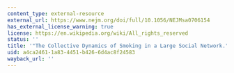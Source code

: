 ```yaml
---
content_type: external-resource
external_url: https://www.nejm.org/doi/full/10.1056/NEJMsa0706154
has_external_license_warning: true
license: https://en.wikipedia.org/wiki/All_rights_reserved
status: ''
title: '"The Collective Dynamics of Smoking in a Large Social Network."'
uid: a4ca2461-1a83-4451-b426-6d4ac8f24583
wayback_url: ''
---
```

